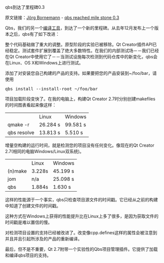 qbs到达了里程碑0.3

原文链接：[Jörg Bornemann](http://blog.qt.digia.com/blog/author/jbornema/) - [qbs reached mile stone 0.3](http://blog.qt.digia.com/blog/2013/04/16/qbs-reached-mile-stone-0-3/)

Qbs，我们的另一个[编译工具](http://qt-project.org/wiki/qbs)，到达了一个新的里程碑。从去年12月发布上一个版本之后，qbs有了如下改进：

整个代码基础做了重大的调整。原型阶段的实验已被移除。Qt Creator插件API已经稳定。测试套件扩展到覆盖了绝大多数特性。在我们的内部测试场－－我们已经在Qt Creator中使用它了－－当测试设施每次检测到代码仓库中的新变化，qbs会在Linux、OS X和Windows上进行测试。

添加了对安装您自己构建的产品的支持。如果要把您的产品安装到~/foo/bar，请使用

<pre>
qbs install --install-root ~/foo/bar
</pre>

项目加载阶段变快了。在我的电脑上，构建Qt Creator 2.7时分别创建makefiles的时间图表看起来像这样：

<table>
  <tr>
    <td></td>
    <td>Linux</td>
    <td>Windows</td>
  </tr>
  <tr>
    <td>qmake -r</td>
    <td>26.284 s</td>
    <td>99.581 s</td>
  </tr>
  <tr>
    <td>qbs resolve</td>
    <td>13.813 s</td>
    <td>5.510 s</td>
  </tr>
 </table>

增量空构建的运行时间，就是检测您的项目没有任何变化。像现在的Qt Creator 2.7(相同的电脑Windows/Linux双系统)。

<table>
  <tr>
    <td></td>
    <td>Linux</td>
    <td>Windows</td>
  </tr>
  <tr>
    <td>(n)make</td>
    <td>3.228s</td>
    <td>45.199 s</td>
  </tr>
  <tr>
    <td>jom</td>
    <td>n/a</td>
    <td>25.098 s</td>
  </tr>
  <tr>
    <td>qbs</td>
    <td>1.884s</td>
    <td>1.630 s</td>
  </tr>
 </table>

这样的性能源于一个事实，qbs只检查项目源文件的时间戳。它已经从之前的构建中知道了创建文件的时间戳。

这种方式在Windows上获得的性能提升比在Linux上多了很多，是因为获取文件的时间戳是难以置信的慢。

对检测项目设置的支持已经被改进了。改变像cpp.defines这样的属性会被注意到并且并且引起所涉及的产品的重新编译。

最后，但不是不重要，Qt 2.7附带一个实验性的Qbs项目管理插件。它提供了加载和编译qbs项目的支持。

